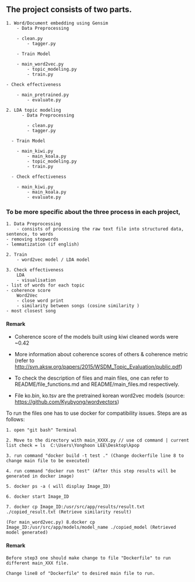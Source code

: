 ## The project consists of two parts.

	1. Word/Document embedding using Gensim
    	- Data Preprocessing 

		- clean.py  
        	- tagger.py 
    
    	- Train Model

		- main_word2vec.py 
        	- topic_modeling.py 
        	- train.py 

	- Check effectiveness 

		- main_pretrained.py 
        	- evaluate.py

	2. LDA topic modeling 
    	  - Data Preprocessing 
	   
        	- clean.py
        	- tagger.py
    
	  - Train Model
        
		- main_kiwi.py 
        	- main_koala.py 
        	- topic_modeling.py 
        	- train.py 

	  - Check effectiveness  
        	
		- main_kiwi.py 
        	- main_koala.py 
        	- evaluate.py

### To be more specific about the three process in each project,
    1. Data Preprocessing 
        - consists of processing the raw text file into structured data, sentence, to words
	- removing stopwords
	- lemmatization (if english) 

    2. Train 
        - word2vec model / LDA model

    3. Check effectiveness
        LDA
        - visualisation
	- list of words for each topic 
	- coherence score 
        Word2Vec
        - close word print
        - similarity between songs (cosine similarity )
	- most closest song

#### Remark

- Coherence score of the models built using kiwi cleaned words were ~0.42 

- More information about coherence scores of others & coherence metric (refer to http://svn.aksw.org/papers/2015/WSDM_Topic_Evaluation/public.pdf)

- To check the description of files and main files, one can refer to README/file_functions.md and README/main_files.md respectively.

- File ko.bin, ko.tsv are the pretrained korean word2vec models (source: https://github.com/Kyubyong/wordvectors)

To run the files one has to use docker for compatibility issues.
Steps are as follows:

	1. open "git bash" Terminal

	2. Move to the directory with main_XXXX.py // use cd command | current list check = ls  C:\Users\Yonghoon LEE\Desktop\kpop
	
	3. run command "docker build -t test ." (Change dockerfile line 8 to change main file to be executed)
	
	4. run command "docker run test" (After this step results will be generated in docker image)
	
	5. docker ps -a ( will display Image_ID)
	
	6. docker start Image_ID
	
	7. docker cp Image_ID:/usr/src/app/results/result.txt ./copied_result.txt (Retrieve similarity result)
	
	(For main_word2vec.py) 8.docker cp Image_ID:/usr/src/app/models/model_name ./copied_model (Retrieved model generated) 

#### Remark
	Before step3 one should make change to file "Dockerfile" to run different main_XXX file.
	
	Change line8 of "Dockerfile" to desired main file to run.
